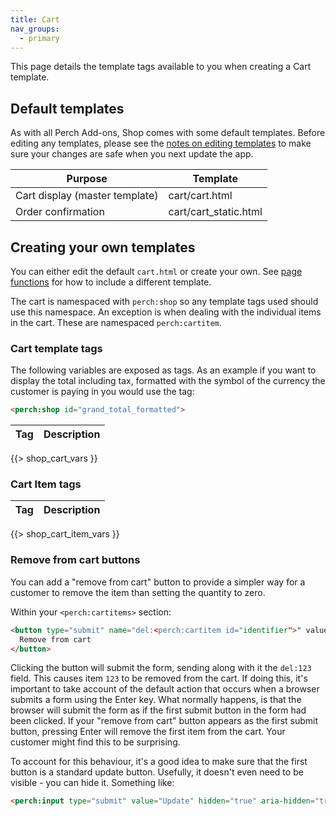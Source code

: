 ```yaml
---
title: Cart
nav_groups:
  - primary
---
```


This page details the template tags available to you when creating a Cart template.

## Default templates

As with all Perch Add-ons, Shop comes with some default templates. Before editing any templates, please see the [notes on editing templates](/templates/apps/shop/#editing-templates) to make sure your changes are safe when you next update the app.

|Purpose|Template|
|-|-|
|Cart display (master template)|cart/cart.html|
|Order confirmation|cart/cart_static.html|

## Creating your own templates

You can either edit the default `cart.html` or create your own. See [page functions](/functions/shop/cart/) for how to include a different template.

The cart is namespaced with `perch:shop` so any  template tags used should use this namespace. An exception is when dealing with the individual items in the cart. These are namespaced `perch:cartitem`.

### Cart template tags

The following variables are exposed as tags. As an example if you want to display the total including tax, formatted with the symbol of the currency the customer is paying in you would use the tag:

```html
<perch:shop id="grand_total_formatted">
```

|Tag|Description|
|-|-|
{{> shop_cart_vars }}


### Cart Item tags

|Tag|Description|
|-|-|
{{> shop_cart_item_vars }}

### Remove from cart buttons

You can add a "remove from cart" button to provide a simpler way for a customer to remove the item than setting the quantity to zero.

Within your `<perch:cartitems>` section:

```html
<button type="submit" name="del:<perch:cartitem id="identifier">" value="1">
  Remove from cart
</button>
```

Clicking the button will submit the form, sending along with it the `del:123` field. This causes item `123` to be removed from the cart. If doing this, it's important to take account of the default action that occurs when a browser submits a form using the <keyboard>Enter</keyboard> key. What normally happens, is that the browser will submit the form as if the first submit button in the form had been clicked. If your "remove from cart" button appears as the first submit button, pressing Enter will remove the first item from the cart. Your customer might find this to be surprising.

To account for this behaviour, it's a good idea to make sure that the first button is a standard update button. Usefully, it doesn't even need to be visible - you can hide it. Something like:

```html
<perch:input type="submit" value="Update" hidden="true" aria-hidden="true">
```
